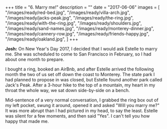 +++
title = "6. Marry me!"
description = ""
date = "2017-06-06"
images = [
  "/images/ready/red-bed.jpg",
  "/images/ready/villa-arch.jpg",
  "/images/ready/jacks-peak.jpg",
  "/images/ready/the-ring.jpg",
  "/images/ready/with-the-ring.jpg",
  "/images/ready/shoulders.jpg",
  "/images/ready/sand-names.jpg",
  "/images/ready/monterey-dinner.jpg",
  "/images/ready/cannery-row.jpg",
  "/images/ready/friends-happy.jpg",
  "/images/ready/oakland.jpg",
]
+++

**Josh:** On New Year's Day 2017, I decided that I would ask Estelle to marry me. She was scheduled to come to San Francisco in February, so I had about one month to prepare.

I bought a ring, booked an AirBnb, and after Estelle arrived the following month the two of us set off down the coast to Monterey. The state park I had planned to propose in was closed, but Estelle found another park called Jack's Peak. After a 3-hour hike to the top of a mountain, my heart in my throat the whole way, we sat down side-by-side on a bench.

Mid-sentence of a very normal conversation, I grabbed the ring box out of my left pocket, swung it around, opened it and asked "Will you marry me?" It was more abrupt than I had pictured in my head, to say the least. Estelle was silent for a few moments, and then said "Yes". I can't tell you how happy that made me.
